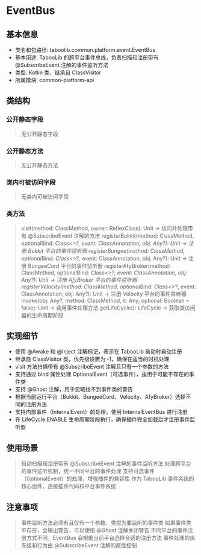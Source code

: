 # EventBus
## 基本信息 
- 类名和包路径: taboolib.common.platform.event.EventBus
- 基本用途: TabooLib 的跨平台事件总线，负责扫描和注册带有 @SubscribeEvent 注解的事件监听方法
- 类型: Kotlin 类，继承自 ClassVisitor
- 所属模块: common-platform-api

## 类结构 
### 公开静态字段 
> 无公开静态字段

### 公开静态方法 
> 无公开静态方法

### 类内可被访问字段 
> 无类内可被访问字段

### 类方法
> visit(method: ClassMethod, owner: ReflexClass): Unit -> 访问并处理带有 @SubscribeEvent 注解的方法
> registerBukkit(method: ClassMethod, optionalBind: Class<*>?, event: ClassAnnotation, obj: Any?): Unit -> 注册 Bukkit 平台的事件监听器
> registerBungee(method: ClassMethod, optionalBind: Class<*>?, event: ClassAnnotation, obj: Any?): Unit -> 注册 BungeeCord 平台的事件监听器
> registerAfyBroker(method: ClassMethod, optionalBind: Class<*>?, event: ClassAnnotation, obj: Any?): Unit -> 注册 AfyBroker 平台的事件监听器
> registerVelocity(method: ClassMethod, optionalBind: Class<*>?, event: ClassAnnotation, obj: Any?): Unit -> 注册 Velocity 平台的事件监听器
> invoke(obj: Any?, method: ClassMethod, it: Any, optional: Boolean = false): Unit -> 调用事件处理方法
> getLifeCycle(): LifeCycle -> 获取类访问器的生命周期阶段

## 实现细节
- 使用 @Awake 和 @Inject 注解标记，表示在 TabooLib 启动时自动注册
- 继承自 ClassVisitor 类，优先级设置为 -1，确保在适当的时机处理
- visit 方法扫描带有 @SubscribeEvent 注解且只有一个参数的方法
- 支持通过 bind 属性处理 OptionalEvent（可选事件），适用于可能不存在的事件类
- 支持 @Ghost 注解，用于忽略找不到事件类的警告
- 根据当前运行平台（Bukkit、BungeeCord、Velocity、AfyBroker）选择不同的注册方法
- 支持内部事件（InternalEvent）的处理，使用 InternalEventBus 进行注册
- 在 LifeCycle.ENABLE 生命周期阶段执行，确保插件完全加载后才注册事件监听器

## 使用场景 
> 自动扫描和注册带有 @SubscribeEvent 注解的事件监听方法
> 处理跨平台的事件监听机制，统一不同平台的事件处理
> 支持可选事件（OptionalEvent）的处理，增强插件的兼容性
> 作为 TabooLib 事件系统的核心组件，连接插件代码和平台事件系统

## 注意事项 
> 事件监听方法必须有且仅有一个参数，类型为要监听的事件类
> 如果事件类不存在，会输出警告，可以使用 @Ghost 注解关闭警告
> 不同平台的事件注册方式不同，EventBus 会根据当前平台选择合适的注册方法
> 事件处理的优先级和行为由 @SubscribeEvent 注解的属性控制
